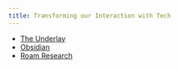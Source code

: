 ```yaml
---
title: Transforming our Interaction with Tech  
---
```


* [The Underlay](https://underlay.mit.edu)
* [Obsidian](https://obsidian.md)
* [Roam Research](https://roamresearch.com/)
